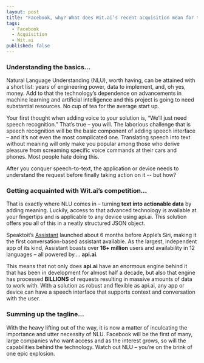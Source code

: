 ```yaml
---
layout: post
title: "Facebook, why? What does Wit.ai’s recent acquisition mean for the NLU field?"
tags: 
  - Facebook
  - Acquisition
  - Wit.ai
published: false
---
```


### Understanding the basics… 
Natural Language Understanding (NLU), worth having, can be attained with a short list: years of engineering power, data to implement, and, oh yes, money. Add to that the technology’s dependence on advancements in machine learning and artificial intelligence and this project is going to need substantial resources. No cup of tea for the average start up.
 
Your first thought when adding voice to your solution is, “We’ll just need speech recognition.” That’s true – you will. The laborious challenge that is speech recognition will be the basic component of adding speech interface – and it’s not even the most complicated one. Translating speech into text without meaning will only make you popular among those who derive pleasure from screaming specific voice commands at their cars and phones. Most people hate doing this.
 
After you conquer speech-to-text, the application or device needs to understand the request before finally taking action on it -- but how?
 
### Getting acquainted with Wit.ai’s competition… 
That is exactly where NLU comes in – turning **text into actionable data** by adding meaning. Luckily, access to that advanced technology is available at your fingertips and is applicable to any device using api.ai. This solution offers you all of this in a neatly structured JSON object.
 
Speaktoit’s [Assistant](http://assistant.ai) launched about 6 months before Apple’s Siri, making it the first conversation-based assistant available. As the largest, independent app of its kind, Assistant boasts over **16+ million** users and availability in 12 languages – all powered by…. **api.ai**.
 
This means that not only does **api.ai** have an enormous engine behind it that has been in development for almost half a decade, but also that engine has processed **BILLIONS** of requests resulting in massive amounts of data to work with. With a solution as robust and flexible as api.ai, any app or device can have a speech interface that supports context and conversation with the user.
 
### Summing up the tagline… 
With the heavy lifting out of the way, it is now a matter of inculcating the importance and utter necessity of NLU. Facebook will be the first of many, large companies who want access and as the interest grows, so will the capabilities behind the technology. Watch out NLU – you’re on the brink of one epic explosion.
